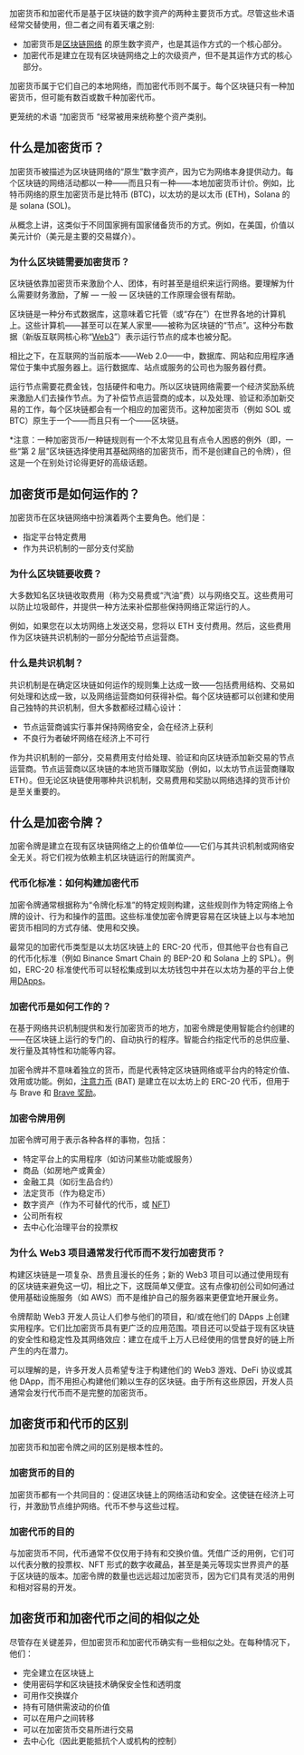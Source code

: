 加密货币和加密代币是基于区块链的数字资产的两种主要货币方式。尽管这些术语经常交替使用，但二者之间有着天壤之别:

- 加密货币是[区块链网络](https://brave.com/zh/web3/intro-to-blockchain/) 的原生数字资产，也是其运作方式的一个核心部分。
- 加密代币是建立在现有区块链网络之上的次级资产，但不是其运作方式的核心部分。

加密货币属于它们自己的本地网络，而加密代币则不属于。每个区块链只有一种加密货币，但可能有数百或数千种加密代币。

更笼统的术语 “加密货币 “经常被用来统称整个资产类别。

## 什么是加密货币？

加密货币被描述为区块链网络的“原生”数字资产，因为它为网络本身提供动力。每个区块链的网络活动都以一种——而且只有一种——本地加密货币计价。例如，比特币网络的原生加密货币是比特币 (BTC)，以太坊的是以太币 (ETH)，Solana 的是 solana (SOL)。

从概念上讲，这类似于不同国家拥有国家储备货币的方式。例如，在美国，价值以美元计价（美元是主要的交易媒介）。

### 为什么区块链需要加密货币？

区块链依靠加密货币来激励个人、团体，有时甚至是组织来运行网络。要理解为什么需要财务激励，了解 — 一般 — 区块链的工作原理会很有帮助。

区块链是一种分布式数据库，这意味着它托管（或“存在”）在世界各地的计算机上。这些计算机——甚至可以在某人家里——被称为区块链的“节点”。这种分布数据（新版互联网核心称“[Web3](https://brave.com/zh/web3/what-is-web3/)”）表示运行节点的成本也被分配。

相比之下，在互联网的当前版本——Web 2.0——中，数据库、网站和应用程序通常位于集中式服务器上。运行数据库、站点或服务的公司也为服务器付费。

运行节点需要花费金钱，包括硬件和电力。所以区块链网络需要一个经济奖励系统来激励人们去操作节点。为了补偿节点运营商的成本，以及处理、验证和添加新交易的工作，每个区块链都会有一个相应的加密货币。这种加密货币（例如 SOL 或 BTC）原生于一个——而且只有一个——区块链。

*注意：一种加密货币/一种链规则有一个不太常见且有点令人困惑的例外（即，一些“第 2 层”区块链选择使用其基础网络的加密货币，而不是创建自己的令牌），但这是一个在别处讨论得更好的高级话题。

## 加密货币是如何运作的？

加密货币在区块链网络中扮演着两个主要角色。他们是：

- 指定平台特定费用
- 作为共识机制的一部分支付奖励

### 为什么区块链要收费？

大多数知名区块链收取费用（称为交易费或“汽油”费）以与网络交互。这些费用可以防止垃圾邮件，并提供一种方法来补偿那些保持网络正常运行的人。

例如，如果您在以太坊网络上发送交易，您将以 ETH 支付费用。然后，这些费用作为区块链共识机制的一部分分配给节点运营商。

### 什么是共识机制？

共识机制是在确定区块链如何运作的规则集上达成一致——包括费用结构、交易如何处理和达成一致，以及网络运营商如何获得补偿。每个区块链都可以创建和使用自己独特的共识机制，但大多数都经过精心设计：

- 节点运营商诚实行事并保持网络安全，会在经济上获利
- 不良行为者破坏网络在经济上不可行

作为共识机制的一部分，交易费用支付给处理、验证和向区块链添加新交易的节点运营商。节点运营商以区块链的本地货币赚取奖励（例如，以太坊节点运营商赚取 ETH）。但无论区块链使用哪种共识机制，交易费用和奖励以网络选择的货币计价是至关重要的。

## 什么是加密令牌？

加密令牌是建立在现有区块链网络之上的价值单位——它们与其共识机制或网络安全无关。将它们视为依赖主机区块链运行的附属资产。

### 代币化标准：如何构建加密代币

加密令牌通常根据称为“令牌化标准”的特定规则构建，这些规则作为特定网络上令牌的设计、行为和操作的蓝图。这些标准使加密令牌更容易在区块链上以与本地加密货币相同的方式存储、使用和交换。

最常见的加密代币类型是以太坊区块链上的 ERC-20 代币，但其他平台也有自己的代币化标准（例如 Binance Smart Chain 的 BEP-20 和 Solana 上的 SPL）。例如，ERC-20 标准使代币可以轻松集成到以太坊钱包中并在以太坊为基的平台上使用[DApps](https://brave.com/zh/web3/what-are-dapps/)。

### 加密代币是如何工作的？

在基于网络共识机制提供和发行加密货币的地方，加密令牌是使用智能合约创建的——在区块链上运行的专门的、自动执行的程序。智能合约指定代币的总供应量、发行量及其特性和功能等内容。

加密令牌并不意味着独立的货币，而是代表特定区块链网络或平台内的特定价值、效用或功能。例如，[注意力币](https://basicattentiontoken.org/) (BAT) 是建立在以太坊上的 ERC-20 代币，但用于与 Brave 和 [Brave 奖励](https://brave.com/zh/brave-rewards/)。

### 加密令牌用例

加密令牌可用于表示各种各样的事物，包括：

- 特定平台上的实用程序（如访问某些功能或服务）
- 商品（如房地产或黄金）
- 金融工具（如衍生品合约）
- 法定货币（作为稳定币）
- 数字资产（作为不可替代的代币，或 [NFT](https://brave.com/zh/web3/what-are-nfts/))
- 公司所有权
- 去中心化治理平台的投票权

### 为什么 Web3 项目通常发行代币而不发行加密货币？

构建区块链是一项复杂、昂贵且漫长的任务；新的 Web3 项目可以通过使用现有的区块链来避免这一切，相比之下，这既简单又便宜。这有点像初创公司如何通过使用基础设施服务（如 AWS）而不是维护自己的服务器来更便宜地开展业务。

令牌帮助 Web3 开发人员让人们参与他们的项目，和/或在他们的 DApps 上创建实用程序。它们比加密货币具有更广泛的应用范围。项目还可以受益于现有区块链的安全性和稳定性及其网络效应：建立在成千上万人已经使用的信誉良好的链上所产生的内在潜力。

可以理解的是，许多开发人员希望专注于构建他们的 Web3 游戏、DeFi 协议或其他 DApp，而不用担心构建他们赖以生存的区块链。由于所有这些原因，开发人员通常会发行代币而不是完整的加密货币。

## 加密货币和代币的区别

加密货币和加密令牌之间的区别是根本性的。

### 加密货币的目的

加密货币都有一个共同目的：促进区块链上的网络活动和安全。这使链在经济上可行，并激励节点维护网络。代币不参与这些过程。

### 加密代币的目的

与加密货币不同，代币通常不仅仅用于持有和交换价值。凭借广泛的用例，它们可以代表分散的投票权、NFT 形式的数字收藏品，甚至是美元等现实世界资产的基于区块链的版本。加密令牌的数量也远远超过加密货币，因为它们具有灵活的用例和相对容易的开发。

## 加密货币和加密代币之间的相似之处

尽管存在关键差异，但加密货币和加密代币确实有一些相似之处。在每种情况下，他们：

- 完全建立在区块链上
- 使用密码学和区块链技术确保安全性和透明度
- 可用作交换媒介
- 持有可随供需波动的价值
- 可以在用户之间转移
- 可以在加密货币交易所进行交易
- 去中心化（因此更能抵抗个人或机构的控制）